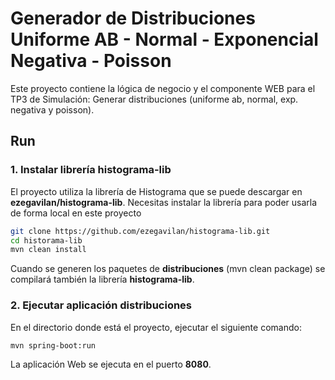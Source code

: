 
# Generador de Distribuciones Uniforme AB - Normal - Exponencial Negativa - Poisson
Este proyecto contiene la lógica de negocio y el componente WEB para el TP3 de Simulación: Generar distribuciones (uniforme ab, normal, exp. negativa y poisson).

## Run

### 1. Instalar librería **histograma-lib**
El proyecto utiliza la librería de Histograma que se puede descargar en **ezegavilan/histograma-lib**.
Necesitas instalar la librería para poder usarla de forma local en este proyecto

````bash
git clone https://github.com/ezegavilan/histograma-lib.git
cd historama-lib
mvn clean install
````

Cuando se generen los paquetes de **distribuciones** (mvn clean package) se compilará también
la librería **histograma-lib**.

### 2. Ejecutar aplicación **distribuciones**
En el directorio donde está el proyecto, ejecutar el siguiente comando:

````bash
mvn spring-boot:run
````

La aplicación Web se ejecuta en el puerto **8080**.